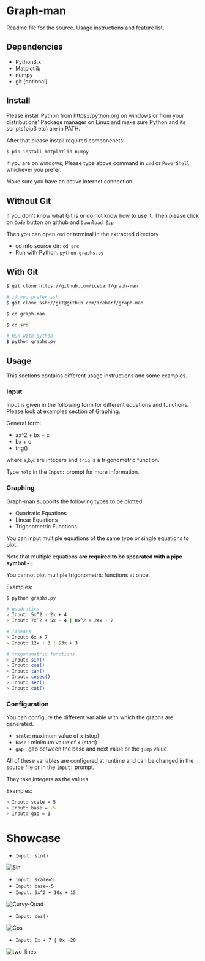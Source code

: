 # Graph-man

Readme file for the source. Usage instructions and feature list.

## Dependencies

- Python3.x
- Matplotlib
- numpy
- git (optional)

## Install

Please install Python from https://python.org on windows or from your distributions' Package manager on Linux and make sure Python and its scripts(pip3 etc) are in PATH.

After that please install required componenets:
```sh
$ pip install matplotlib numpy
```

If you are on windows, Please type above command in `cmd` or `PowerShell` whichever you prefer.

Make sure you have an active internet connection.

## Without Git

If you don't know what Git is or do not know how to use it. Then please click on `Code` button on github and `Download Zip`

Then you can open `cmd` or terminal in the extracted directory

- cd into source dir: `cd src`
- Run with Python: `python graphs.py`

## With Git

```sh
$ git clone https://github.com/icebarf/graph-man

# if you prefer ssh
$ git clone ssh://git@github.com/icebarf/graph-man

$ cd graph-man

$ cd src

# Run with python
$ python graphs.py
```

## Usage

This sections contains different usage instructions and some examples.

### Input

Input is given in the following form for different equations and functions. Please look at examples section of [Graphing.](./README.md#Graphing)

General form:
- ax^2 + bx + c
- bx + c
- trig()

where `a`,`b`,`c` are integers and `trig` is a trigonometric function.

Type `help` in the `Input:` prompt for more information.

### Graphing

Graph-man supports the following types to be plotted:

- Quadratic Equations
- Linear Equations
- Trigonometric Functions

You can input multiple equations of the same type or single equations to plot.

Note that multiple equations **are required to be spearated with a pipe symbol - `|`**

You cannot plot multiple trigonometric functions at once.

Examples:
```sh
$ python graphs.py

# quadratics
> Input: 5x^2 - 2x + 4
> Input: 7x^2 + 5x - 4 | 8x^2 + 24x - 2

# linears
> Input: 6x + 7
> Input: 12x + 3 | 53x + 3

# trigonometric functions
> Input: sin()
> Input: cos()
> Input: tan()
> Input: cosec()
> Input: sec()
> Input: cot()
```

### Configuration

You can configure the different variable with which the graphs are generated.

- `scale`: maximum value of x (stop)
- `base` : minimum value of x (start)
- `gap`  : gap between the base and next value or the `jump` value.

All of these variables are configured at runtime and can be changed in the source file or in the `Input:` prompt.

They take integers as the values.

Examples:
```sh
> Input: scale = 5
> Input: base = -5
> Input: gap = 1
```

# Showcase

- `Input: sin()`

![Sin](../assets/sin.png)

- `Input: scale=5`
- `Input: base=-5`
- `Input: 5x^2 + 10x + 15`

![Curvy-Quad](../assets/curvy_quad.png)

- `Input: cos()`

![Cos](../assets/cos.png)

- `Input: 6x + 7 | 8x -20`

![two_lines](../assets/two_lines.png)
